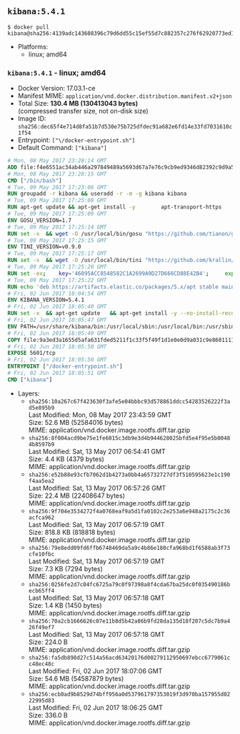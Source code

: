 ## `kibana:5.4.1`

```console
$ docker pull kibana@sha256:4139adc143608396c79d6dd55c15ef55d7c882357c276f62920773ed1dbd19a8
```

-	Platforms:
	-	linux; amd64

### `kibana:5.4.1` - linux; amd64

-	Docker Version: 17.03.1-ce
-	Manifest MIME: `application/vnd.docker.distribution.manifest.v2+json`
-	Total Size: **130.4 MB (130413043 bytes)**  
	(compressed transfer size, not on-disk size)
-	Image ID: `sha256:dec65f4e714d8fa51b7d530e75b725dfdec91a682e6fd14e33fd7031610c1f54`
-	Entrypoint: `["\/docker-entrypoint.sh"]`
-	Default Command: `["kibana"]`

```dockerfile
# Mon, 08 May 2017 23:28:14 GMT
ADD file:f4e6551ac34ab446a297849489a5693d67a7e76c9cb9ed9346d82392c9d9a5fe in / 
# Mon, 08 May 2017 23:28:15 GMT
CMD ["/bin/bash"]
# Tue, 09 May 2017 17:23:06 GMT
RUN groupadd -r kibana && useradd -r -m -g kibana kibana
# Tue, 09 May 2017 17:25:08 GMT
RUN apt-get update && apt-get install -y 		apt-transport-https 		ca-certificates 		wget 		libfontconfig 		libfreetype6 	--no-install-recommends && rm -rf /var/lib/apt/lists/*
# Tue, 09 May 2017 17:25:09 GMT
ENV GOSU_VERSION=1.7
# Tue, 09 May 2017 17:25:14 GMT
RUN set -x 	&& wget -O /usr/local/bin/gosu "https://github.com/tianon/gosu/releases/download/$GOSU_VERSION/gosu-$(dpkg --print-architecture)" 	&& wget -O /usr/local/bin/gosu.asc "https://github.com/tianon/gosu/releases/download/$GOSU_VERSION/gosu-$(dpkg --print-architecture).asc" 	&& export GNUPGHOME="$(mktemp -d)" 	&& gpg --keyserver ha.pool.sks-keyservers.net --recv-keys B42F6819007F00F88E364FD4036A9C25BF357DD4 	&& gpg --batch --verify /usr/local/bin/gosu.asc /usr/local/bin/gosu 	&& rm -r "$GNUPGHOME" /usr/local/bin/gosu.asc 	&& chmod +x /usr/local/bin/gosu 	&& gosu nobody true
# Tue, 09 May 2017 17:25:15 GMT
ENV TINI_VERSION=v0.9.0
# Tue, 09 May 2017 17:25:17 GMT
RUN set -x 	&& wget -O /usr/local/bin/tini "https://github.com/krallin/tini/releases/download/$TINI_VERSION/tini" 	&& wget -O /usr/local/bin/tini.asc "https://github.com/krallin/tini/releases/download/$TINI_VERSION/tini.asc" 	&& export GNUPGHOME="$(mktemp -d)" 	&& gpg --keyserver ha.pool.sks-keyservers.net --recv-keys 6380DC428747F6C393FEACA59A84159D7001A4E5 	&& gpg --batch --verify /usr/local/bin/tini.asc /usr/local/bin/tini 	&& rm -r "$GNUPGHOME" /usr/local/bin/tini.asc 	&& chmod +x /usr/local/bin/tini 	&& tini -h
# Tue, 09 May 2017 17:25:20 GMT
RUN set -ex; 	key='46095ACC8548582C1A2699A9D27D666CD88E42B4'; 	export GNUPGHOME="$(mktemp -d)"; 	gpg --keyserver ha.pool.sks-keyservers.net --recv-keys "$key"; 	gpg --export "$key" > /etc/apt/trusted.gpg.d/elastic.gpg; 	rm -r "$GNUPGHOME"; 	apt-key list
# Tue, 09 May 2017 17:25:22 GMT
RUN echo 'deb https://artifacts.elastic.co/packages/5.x/apt stable main' > /etc/apt/sources.list.d/kibana.list
# Fri, 02 Jun 2017 18:04:54 GMT
ENV KIBANA_VERSION=5.4.1
# Fri, 02 Jun 2017 18:05:40 GMT
RUN set -x 	&& apt-get update 	&& apt-get install -y --no-install-recommends kibana=$KIBANA_VERSION 	&& rm -rf /var/lib/apt/lists/* 		&& sed -ri "s!^(\#\s*)?(server\.host:).*!\2 '0.0.0.0'!" /etc/kibana/kibana.yml 	&& grep -q "^server\.host: '0.0.0.0'\$" /etc/kibana/kibana.yml 		&& sed -ri "s!^(\#\s*)?(elasticsearch\.url:).*!\2 'http://elasticsearch:9200'!" /etc/kibana/kibana.yml 	&& grep -q "^elasticsearch\.url: 'http://elasticsearch:9200'\$" /etc/kibana/kibana.yml
# Fri, 02 Jun 2017 18:05:47 GMT
ENV PATH=/usr/share/kibana/bin:/usr/local/sbin:/usr/local/bin:/usr/sbin:/usr/bin:/sbin:/bin
# Fri, 02 Jun 2017 18:05:49 GMT
COPY file:9a3ed3a1655d5afa631fded5211f1c33f5f49f1d1e0e0d9a031c9e8601111f05 in / 
# Fri, 02 Jun 2017 18:05:50 GMT
EXPOSE 5601/tcp
# Fri, 02 Jun 2017 18:05:50 GMT
ENTRYPOINT ["/docker-entrypoint.sh"]
# Fri, 02 Jun 2017 18:05:51 GMT
CMD ["kibana"]
```

-	Layers:
	-	`sha256:10a267c67f423630f3afe5e04bbbc93d578861ddcc54283526222f3ad5e895b9`  
		Last Modified: Mon, 08 May 2017 23:43:59 GMT  
		Size: 52.6 MB (52584016 bytes)  
		MIME: application/vnd.docker.image.rootfs.diff.tar.gzip
	-	`sha256:8f004acd9be75e1fe6015c3db9e3d4b944628025bfd5e4f95e5b00484b8597b9`  
		Last Modified: Sat, 13 May 2017 06:54:41 GMT  
		Size: 4.4 KB (4379 bytes)  
		MIME: application/vnd.docker.image.rootfs.diff.tar.gzip
	-	`sha256:e52b88e93cfb7062d1b4273a0bb4a65732727df3f510595623e1c190f4aa5ea2`  
		Last Modified: Sat, 13 May 2017 06:57:26 GMT  
		Size: 22.4 MB (22408647 bytes)  
		MIME: application/vnd.docker.image.rootfs.diff.tar.gzip
	-	`sha256:9f704e3534272f4a0768eaf9a5d1fa0102c2e253a6e948a2175c2c36acfca962`  
		Last Modified: Sat, 13 May 2017 06:57:19 GMT  
		Size: 818.8 KB (818818 bytes)  
		MIME: application/vnd.docker.image.rootfs.diff.tar.gzip
	-	`sha256:79e8edd09fd6ffb6748469da5a9c4b86e180cfa968bd1f6588ab3f73cfe10fbc`  
		Last Modified: Sat, 13 May 2017 06:57:19 GMT  
		Size: 7.3 KB (7294 bytes)  
		MIME: application/vnd.docker.image.rootfs.diff.tar.gzip
	-	`sha256:0256fe2d7c04fc6725a79c0f97398a8f4cda67ba25dc0f035490186becb65ff4`  
		Last Modified: Sat, 13 May 2017 06:57:18 GMT  
		Size: 1.4 KB (1450 bytes)  
		MIME: application/vnd.docker.image.rootfs.diff.tar.gzip
	-	`sha256:70a2cb1666626c07e11b8d5b42a86b9fd28da135d18f207c5dc7b9a426f49ef7`  
		Last Modified: Sat, 13 May 2017 06:57:18 GMT  
		Size: 224.0 B  
		MIME: application/vnd.docker.image.rootfs.diff.tar.gzip
	-	`sha256:fa5db898d27c514a56acd63420176d00279112950697ebcc6779061cc48ec48c`  
		Last Modified: Fri, 02 Jun 2017 18:07:06 GMT  
		Size: 54.6 MB (54587879 bytes)  
		MIME: application/vnd.docker.image.rootfs.diff.tar.gzip
	-	`sha256:ecb0ad9b8529d74bff956a0d537961797353019f3d970ba157955d0222995d83`  
		Last Modified: Fri, 02 Jun 2017 18:06:25 GMT  
		Size: 336.0 B  
		MIME: application/vnd.docker.image.rootfs.diff.tar.gzip
